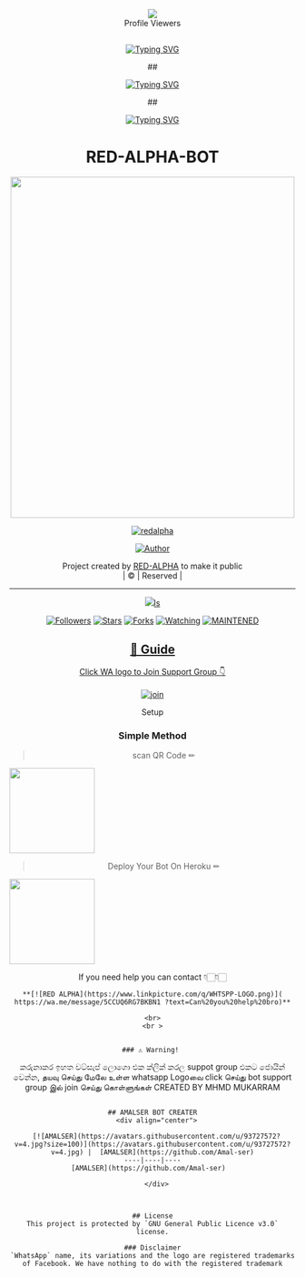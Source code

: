 </a></p>
<div align="center"><img src="https://profile-counter.glitch.me/MhmdMukarram/count.svg" /><br>Profile Viewers</div>

## <!-- Typing SVG -->
<p align="center">
    <a href="https://git.io/J0hKr">
        <img
        src="https://readme-typing-svg.herokuapp.com?size=30&width=800&lines=Welcome+To+RED-ALPHA+WHATSAPP+BOT."
            alt="Typing SVG"
        />
    </a>
</p>
<div align="center">
  <p align="center">
## <!-- Typing SVG -->
<p align="center">
    <a href="https://git.io/J0hKr">
        <img
        src="https://readme-typing-svg.herokuapp.com?size=30&width=800&lines=RED-ALPHA+BOT+WAS+DEVELOPED+BY+MHMD+MUKARRAM."
            alt="Typing SVG"
        />
    </a>
</p>
<div align="center">
  <p align="center">   
    ## <!-- Typing SVG -->
<p align="center">
    <a href="https://git.io/J0hKr">
        <img
        src="https://readme-typing-svg.herokuapp.com?size=30&width=800&lines=RED-ALPHA+BOT+WAS+FORK+FROM+AMALSER."
            alt="Typing SVG"
        />
    </a>
</p>
<div align="center">
  <p align="center"> 

    
# RED-ALPHA-BOT

<div align="center">
  <img border-radius: 15px src="https://tenor.com/view/whenyouseeyourenemy-wolves-blue-red-gif-19635524.gif" width="500" height="600"/>
   <p align="center">
<a href="#"><img title= redalpha src="https://img.shields.io/badge/RED-ALPHA-red?colorA=%23ff0000&colorB=%23017e40&style=for-the-badge"></a>
</p>
  <p align="center">
<a href="https://github.com/MhmdMukarram"><img title="Author" src="https://img.shields.io/badge/Author-mhmdmukarram/JulieMwol?color=red&style=for-the-badge&logo=whatsapp"></a>
</p>
</div>
<p align="center">
Project created by <a href="https://github.com/MhmdMukarram">RED-ALPHA</a> to make it public
    <br>
       | © |
        Reserved |
    <br> 
</p>

----

  <p align="center">
  <a href="https://github.com/farhan-dqz">
    <img src="https://img.shields.io/github/repo-size/farhan-dqz/JulieMwol?color=green&label=Repo%20total%20size&style=plastic">ls
<p align="center">
<a href="https://github.com/farhan-dqz/followers"><img title="Followers" src="https://img.shields.io/github/followers/farhan-dqz?color=blue&style=flat-square"></a>
<a href="https://github.com/farhan-dqz/JulieMwol/stargazers/"><img title="Stars" src="https://img.shields.io/github/stars/farhan-dqz/JulieMwol?color=blue&style=flat-square"></a>
<a href="https://github.com/farhan-dqz/JulieMwol/network/members"><img title="Forks" src="https://img.shields.io/github/forks/farhan-dqz/JulieMwol?color=blue&style=flat-square"></a>
<a href="https://github.com/farhan-dqz/JulieMwol/watchers"><img title="Watching" src="https://img.shields.io/github/watchers/farhan-dqz/JulieMwol?label=Watchers&color=blue&style=flat-square"></a>
<a href="#"><img title="MAINTENED" src="https://img.shields.io/badge/UNMAINTENED-YES-blue.svg"</a>
</p>

## 📢 Guide
Click WA logo to Join Support Group 👇
    <br>
<br>
  [![join](https://github.com/Alien-alfa/PublicBot/blob/main/wlogo.svg.png)](https://chat.whatsapp.com/Jx7f5x3wSU7D8a9ntdFB3j)
  <div align="center">
       

  </div
    
## Setup
<div align="center">

  ### Simple Method
  
> scan  QR Code ✏
<div align="left"><a href="https://replit.com/@Amalser/Amalser"><img src="https://i.ibb.co/5L3L19w/IMG-20211205-075024.jpg" width="150" ></a></div>

> Deploy Your Bot On Heroku ✏

<div align="left"><a href="http://heroku.com/deploy?template=https://github.com/MhmdMukarram/Red-Alpha"><img src="https://i.ibb.co/WPRfjrZ/c6eb7d6b6606.png" width="150" ></a></div>
   
   If you need help
you can contact 👇🏻👇🏻 
```
**[![RED ALPHA](https://www.linkpicture.com/q/WHTSPP-LOGO.png)]( https://wa.me/message/5CCUQ6RG7BKBN1 ?text=Can%20you%20help%20bro)**
      
<br>
<br >


### ⚠️ Warning! 
```
කරුනාකර ඉහත වට්සැප් ලොගො එක ක්ලික් කරල suppot group එකට ජොයින් වෙන්න,
தயவு செய்து மேலே உள்ள whatsapp Logoவை click செய்து bot support group இல் join செய்து கொள்ளுங்கள்
CREATED BY MHMD MUKARRAM
```

## AMALSER BOT CREATER
  <div align="center">
    
  [![AMALSER](https://avatars.githubusercontent.com/u/93727572?v=4.jpg?size=100)](https://avatars.githubusercontent.com/u/93727572?v=4.jpg) |  [AMALSER](https://github.com/Amal-ser)
----|----|----
[AMALSER](https://github.com/Amal-ser)  

  </div>
    


## License
This project is protected by `GNU General Public Licence v3.0` license.

### Disclaimer
`WhatsApp` name, its variations and the logo are registered trademarks of Facebook. We have nothing to do with the registered trademark
